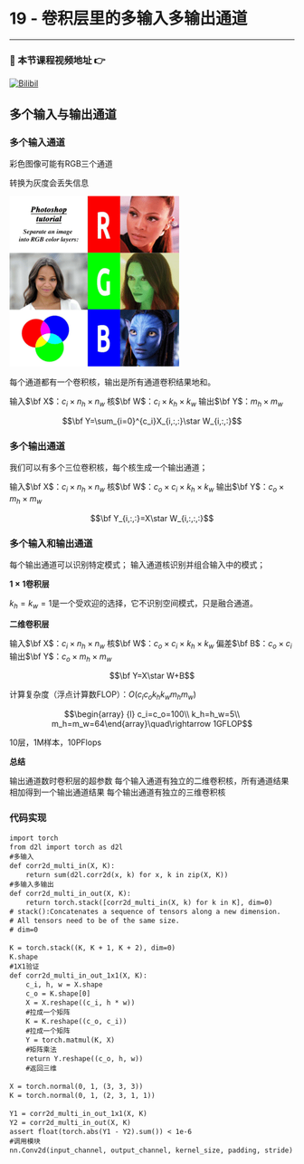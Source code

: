 # 19 - 卷积层里的多输入多输出通道

---

### 🎦 本节课程视频地址 👉
[![Bilibil](https://i1.hdslb.com/bfs/archive/66e9026b84cf669fc6c3862ac4648b8d3349275a.jpg@640w_400h_100Q_1c.webp)](https://www.bilibili.com/video/BV1MB4y1F7of)
## 多个输入与输出通道

### 多个输入通道

彩色图像可能有RGB三个通道

转换为灰度会丢失信息

![](\Images/thumb_photoshop-tutorial-r-separate-an-image-into-rgb-color-layers-57693846.png)

每个通道都有一个卷积核，输出是所有通道卷积结果地和。

输入$\bf X$：$c_i\times n_h\times n_w$
核$\bf W$：$c_i\times k_h\times k_w$
输出$\bf Y$：$m_h\times m_w$

$$\bf Y=\sum_{i=0}^{c_i}X_{i,:,:}\star W_{i,:,:}$$

### 多个输出通道

我们可以有多个三位卷积核，每个核生成一个输出通道；

输入$\bf X$：$c_i\times n_h\times n_w$
核$\bf W$：$c_o\times c_i\times k_h\times k_w$
输出$\bf Y$：$c_o\times m_h\times m_w$

$$\bf Y_{i,:,:}=X\star W_{i,:,:,:}$$

### 多个输入和输出通道

每个输出通道可以识别特定模式；
输入通道核识别并组合输入中的模式；

**$1\times 1$卷积层**

$k_h=k_w=1$是一个受欢迎的选择，它不识别空间模式，只是融合通道。

**二维卷积层**

输入$\bf X$：$c_i\times n_h\times n_w$
核$\bf W$：$c_o\times c_i\times k_h\times k_w$
偏差$\bf B$：$c_o\times c_i$
输出$\bf Y$：$c_o\times m_h\times m_w$

$$\bf Y=X\star W+B$$

计算复杂度（浮点计算数FLOP）：$O(c_ic_ok_hk_wm_hm_w)$

$$\begin{array} {l}
c_i=c_o=100\\
k_h=h_w=5\\
m_h=m_w=64\end{array}\quad\rightarrow 1GFLOP$$

10层，1M样本，10PFlops

**总结**

输出通道数时卷积层的超参数
每个输入通道有独立的二维卷积核，所有通道结果相加得到一个输出通道结果
每个输出通道有独立的三维卷积核

### 代码实现
```
import torch
from d2l import torch as d2l
#多输入
def corr2d_multi_in(X, K):
    return sum(d2l.corr2d(x, k) for x, k in zip(X, K))
#多输入多输出
def corr2d_multi_in_out(X, K):
    return torch.stack([corr2d_multi_in(X, k) for k in K], dim=0)
# stack():Concatenates a sequence of tensors along a new dimension.
# All tensors need to be of the same size.
# dim=0

K = torch.stack((K, K + 1, K + 2), dim=0)
K.shape
#1X1验证
def corr2d_multi_in_out_1x1(X, K):
    c_i, h, w = X.shape
    c_o = K.shape[0]
    X = X.reshape((c_i, h * w))
    #拉成一个矩阵
    K = K.reshape((c_o, c_i))
    #拉成一个矩阵
    Y = torch.matmul(K, X)
    #矩阵乘法
    return Y.reshape((c_o, h, w))
    #返回三维

X = torch.normal(0, 1, (3, 3, 3))
K = torch.normal(0, 1, (2, 3, 1, 1))

Y1 = corr2d_multi_in_out_1x1(X, K)
Y2 = corr2d_multi_in_out(X, K)
assert float(torch.abs(Y1 - Y2).sum()) < 1e-6
#调用模块
nn.Conv2d(input_channel, output_channel, kernel_size, padding, stride)
```


